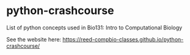 # python-crashcourse
List of python concepts used in Bio131: Intro to Computational Biology

See the website here: https://reed-compbio-classes.github.io/python-crashcourse/
